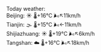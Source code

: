 Today weather:  
Beijing: ☀️   🌡️+16°C 🌬️↖11km/h  
Tianjin: 🌫  🌡️+15°C 🌬️←11km/h  
Shijiazhuang: ☀️   🌡️+19°C 🌬️↖6km/h  
Tangshan: ☁️   🌡️+16°C 🌬️↖18km/h  
